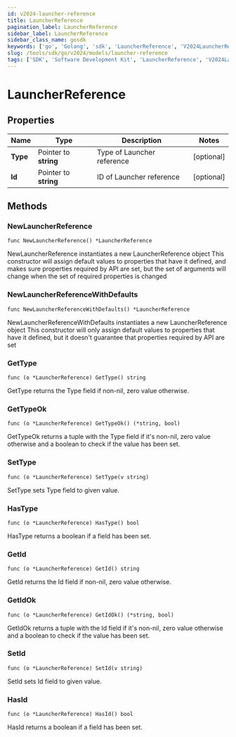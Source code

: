 ```yaml
---
id: v2024-launcher-reference
title: LauncherReference
pagination_label: LauncherReference
sidebar_label: LauncherReference
sidebar_class_name: gosdk
keywords: ['go', 'Golang', 'sdk', 'LauncherReference', 'V2024LauncherReference'] 
slug: /tools/sdk/go/v2024/models/launcher-reference
tags: ['SDK', 'Software Development Kit', 'LauncherReference', 'V2024LauncherReference']
---
```


# LauncherReference

## Properties

Name | Type | Description | Notes
------------ | ------------- | ------------- | -------------
**Type** | Pointer to **string** | Type of Launcher reference | [optional] 
**Id** | Pointer to **string** | ID of Launcher reference | [optional] 

## Methods

### NewLauncherReference

`func NewLauncherReference() *LauncherReference`

NewLauncherReference instantiates a new LauncherReference object
This constructor will assign default values to properties that have it defined,
and makes sure properties required by API are set, but the set of arguments
will change when the set of required properties is changed

### NewLauncherReferenceWithDefaults

`func NewLauncherReferenceWithDefaults() *LauncherReference`

NewLauncherReferenceWithDefaults instantiates a new LauncherReference object
This constructor will only assign default values to properties that have it defined,
but it doesn't guarantee that properties required by API are set

### GetType

`func (o *LauncherReference) GetType() string`

GetType returns the Type field if non-nil, zero value otherwise.

### GetTypeOk

`func (o *LauncherReference) GetTypeOk() (*string, bool)`

GetTypeOk returns a tuple with the Type field if it's non-nil, zero value otherwise
and a boolean to check if the value has been set.

### SetType

`func (o *LauncherReference) SetType(v string)`

SetType sets Type field to given value.

### HasType

`func (o *LauncherReference) HasType() bool`

HasType returns a boolean if a field has been set.

### GetId

`func (o *LauncherReference) GetId() string`

GetId returns the Id field if non-nil, zero value otherwise.

### GetIdOk

`func (o *LauncherReference) GetIdOk() (*string, bool)`

GetIdOk returns a tuple with the Id field if it's non-nil, zero value otherwise
and a boolean to check if the value has been set.

### SetId

`func (o *LauncherReference) SetId(v string)`

SetId sets Id field to given value.

### HasId

`func (o *LauncherReference) HasId() bool`

HasId returns a boolean if a field has been set.


